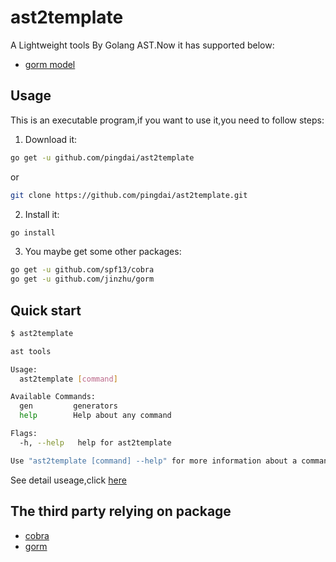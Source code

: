 # ast2template
A Lightweight tools By Golang AST.Now it has supported below:
- [gorm model]()

## Usage
This is an executable program,if you want to use it,you need to follow steps:
1. Download it:

```sh
go get -u github.com/pingdai/ast2template
```

or

```sh
git clone https://github.com/pingdai/ast2template.git
```

2. Install it:

```sh
go install
```

3. You maybe get some other packages:

```sh
go get -u github.com/spf13/cobra
go get -u github.com/jinzhu/gorm
```

## Quick start

```sh
$ ast2template
```

```sh
ast tools

Usage:
  ast2template [command]

Available Commands:
  gen         generators
  help        Help about any command

Flags:
  -h, --help   help for ast2template

Use "ast2template [command] --help" for more information about a command.

```

See detail useage,click [here](https://github.com/pingdai/ast2template/blob/master/examples/student.go)
## The third party relying on package
- [cobra](https://github.com/spf13/cobra)
- [gorm](https://github.com/jinzhu/gorm)